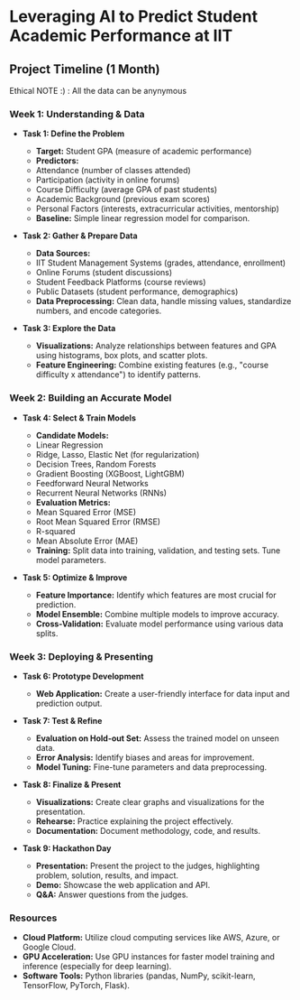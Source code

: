 # Leveraging AI to Predict Student Academic Performance at IIT

## Project Timeline (1 Month)
Ethical NOTE :) : All the data can be anynymous 
### **Week 1: Understanding & Data**

* **Task 1: Define the Problem**
  * **Target:** Student GPA (measure of academic performance)
  * **Predictors:**
  * Attendance (number of classes attended)
  * Participation (activity in online forums)
  * Course Difficulty (average GPA of past students)
  * Academic Background (previous exam scores)
  * Personal Factors (interests, extracurricular activities, mentorship)
  * **Baseline:** Simple linear regression model for comparison.

* **Task 2: Gather & Prepare Data**
  * **Data Sources:**
  * IIT Student Management Systems (grades, attendance, enrollment)
  * Online Forums (student discussions)
  * Student Feedback Platforms (course reviews)
  * Public Datasets (student performance, demographics)
  * **Data Preprocessing:** Clean data, handle missing values, standardize numbers, and encode categories.

* **Task 3: Explore the Data**
  * **Visualizations:** Analyze relationships between features and GPA using histograms, box plots, and scatter plots.
  * **Feature Engineering:** Combine existing features (e.g., "course difficulty x attendance") to identify patterns.

### **Week 2: Building an Accurate Model**

* **Task 4: Select & Train Models**
  * **Candidate Models:**
  * Linear Regression
  * Ridge, Lasso, Elastic Net (for regularization)
  * Decision Trees, Random Forests
  * Gradient Boosting (XGBoost, LightGBM)
  * Feedforward Neural Networks
  * Recurrent Neural Networks (RNNs)
  * **Evaluation Metrics:**
  * Mean Squared Error (MSE)
  * Root Mean Squared Error (RMSE)
  * R-squared
  * Mean Absolute Error (MAE)
  * **Training:** Split data into training, validation, and testing sets. Tune model parameters.

* **Task 5: Optimize & Improve**
  * **Feature Importance:** Identify which features are most crucial for prediction.
  * **Model Ensemble:** Combine multiple models to improve accuracy.
  * **Cross-Validation:** Evaluate model performance using various data splits.

### **Week 3: Deploying & Presenting**

* **Task 6: Prototype Development**
  * **Web Application:** Create a user-friendly interface for data input and prediction output.

* **Task 7: Test & Refine**
  * **Evaluation on Hold-out Set:** Assess the trained model on unseen data.
  * **Error Analysis:** Identify biases and areas for improvement.
  * **Model Tuning:** Fine-tune parameters and data preprocessing.

* **Task 8: Finalize & Present**
  * **Visualizations:** Create clear graphs and visualizations for the presentation.
  * **Rehearse:** Practice explaining the project effectively.
  * **Documentation:** Document methodology, code, and results.

* **Task 9: Hackathon Day**
  * **Presentation:** Present the project to the judges, highlighting problem, solution, results, and impact.
  * **Demo:** Showcase the web application and API.
  * **Q&A:** Answer questions from the judges.

### **Resources**

* **Cloud Platform:** Utilize cloud computing services like AWS, Azure, or Google Cloud.
* **GPU Acceleration:** Use GPU instances for faster model training and inference (especially for deep learning).
* **Software Tools:** Python libraries (pandas, NumPy, scikit-learn, TensorFlow, PyTorch, Flask).
